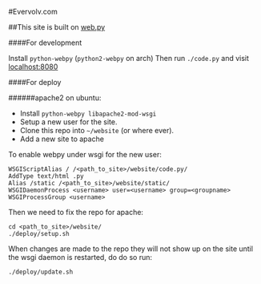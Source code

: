#Evervolv.com

##This site is built on [web.py](http://webpy.org/)

####For development

Install ```python-webpy``` (```python2-webpy``` on arch)
Then run ```./code.py``` and visit [localhost:8080](http://localhost:8080)

####For deploy

######apache2 on ubuntu:

* Install ```python-webpy libapache2-mod-wsgi```
* Setup a new user for the site.
* Clone this repo into ```~/website``` (or where ever).
* Add a new site to apache

To enable webpy under wsgi for the new user:

    WSGIScriptAlias / /<path_to_site>/website/code.py/
    AddType text/html .py
    Alias /static /<path_to_site>/website/static/
    WSGIDaemonProcess <username> user=<username> group=<groupname>
    WSGIProcessGroup <username>

Then we need to fix the repo for apache:

    cd <path_to_site>/website/
    ./deploy/setup.sh

When changes are made to the repo they will not show up on the site until the wsgi daemon is restarted, do do so run:

    ./deploy/update.sh
